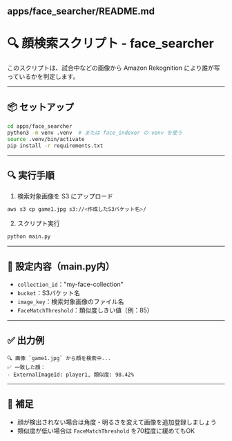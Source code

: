 ## apps/face\_searcher/README.md

# 🔍 顔検索スクリプト - face\_searcher

このスクリプトは、試合中などの画像から Amazon Rekognition により誰が写っているかを判定します。

---

## 📦 セットアップ

```bash
cd apps/face_searcher
python3 -m venv .venv  # または face_indexer の venv を使う
source .venv/bin/activate
pip install -r requirements.txt
```

---

## 🔍 実行手順

1. 検索対象画像を S3 にアップロード

```bash
aws s3 cp game1.jpg s3://<作成したS3バケット名>/
```

2. スクリプト実行

```bash
python main.py
```

---

## 🔧 設定内容（main.py内）

- `collection_id`："my-face-collection"
- `bucket`：S3バケット名
- `image_key`：検索対象画像のファイル名
- `FaceMatchThreshold`：類似度しきい値（例：85）

---

## ✅ 出力例

```
🔍 画像 `game1.jpg` から顔を検索中...
✅ 一致した顔：
- ExternalImageId: player1, 類似度: 98.42%
```

---

## 🧠 補足

- 顔が検出されない場合は角度・明るさを変えて画像を追加登録しましょう
- 類似度が低い場合は `FaceMatchThreshold` を70程度に緩めてもOK

